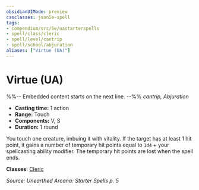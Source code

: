 ```yaml
---
obsidianUIMode: preview
cssclasses: json5e-spell
tags:
- compendium/src/5e/uastarterspells
- spell/class/cleric
- spell/level/cantrip
- spell/school/abjuration
aliases: ["Virtue (UA)"]
---
```

# Virtue (UA)
%%-- Embedded content starts on the next line. --%%
*cantrip, Abjuration*  

- **Casting time:** 1 action
- **Range:** Touch
- **Components:** V, S
- **Duration:** 1 round

You touch one creature, imbuing it with vitality. If the target has at least 1 hit point, it gains a number of temporary hit points equal to `1d4` + your spellcasting ability modifier. The temporary hit points are lost when the spell ends.

**Classes**: [Cleric](/Systems/5e/classes/cleric.md)

*Source: Unearthed Arcana: Starter Spells p. 5*